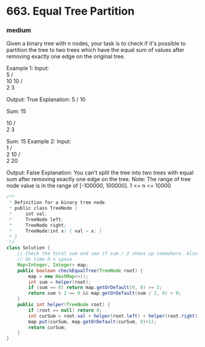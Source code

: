 # 663. Equal Tree Partition
### medium
Given a binary tree with n nodes, your task is to check if it's possible to partition the tree to two trees which have the equal sum of values after removing exactly one edge on the original tree.

Example 1:
Input:     
    5
   / \
  10 10
    /  \
   2   3

Output: True
Explanation: 
    5
   / 
  10
      
Sum: 15

   10
  /  \
 2    3

Sum: 15
Example 2:
Input:     
    1
   / \
  2  10
    /  \
   2   20

Output: False
Explanation: You can't split the tree into two trees with equal sum after removing exactly one edge on the tree.
Note:
The range of tree node value is in the range of [-100000, 100000].
1 <= n <= 10000

```java
/**
 * Definition for a binary tree node.
 * public class TreeNode {
 *     int val;
 *     TreeNode left;
 *     TreeNode right;
 *     TreeNode(int x) { val = x; }
 * }
 */
class Solution {
    // Check the total sum and see if sum / 2 shows up somewhere. Also remember to check edge case 0.
    // On time O n space
    Map<Integer, Integer> map;
    public boolean checkEqualTree(TreeNode root) {
        map = new HashMap<>();
        int sum = helper(root);
        if (sum == 0) return map.getOrDefault(0, 0) >= 2;
        return sum % 2 == 0 && map.getOrDefault(sum / 2, 0) > 0;
    }
    public int helper(TreeNode root) {
        if (root == null) return 0;
        int curSum = root.val + helper(root.left) + helper(root.right);
        map.put(curSum, map.getOrDefault(curSum, 0)+1);
        return curSum;
    }
}
```